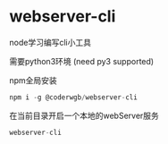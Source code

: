 # webserver-cli
node学习编写cli小工具

需要python3环境 (need py3 supported)

npm全局安装

```js
npm i -g @coderwgb/webserver-cli 
```

在当前目录开启一个本地的webServer服务
```js
webserver-cli   

```
